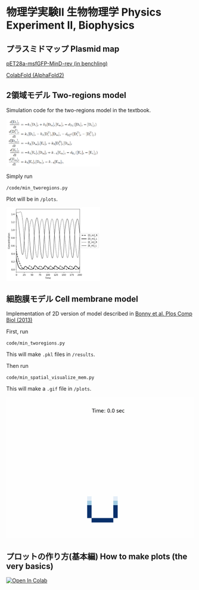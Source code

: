 # 物理学実験II 生物物理学 Physics Experiment II, Biophysics

## プラスミドマップ Plasmid map

[pET28a-msfGFP-MinD-rev (in benchling)](https://benchling.com/s/seq-XDvIopQValuSYi5UeJv0?m=slm-kZW53Hcc6JggocCcs4z5)

[ColabFold (AlphaFold2)](https://colab.research.google.com/github/sokrypton/ColabFold/blob/main/AlphaFold2.ipynb)

## 2領域モデル Two-regions model

Simulation code for the two-regions model in the textbook.

<img src="https://github.com/dbkk/min_simplified_model/blob/main/plots/two_regions_equations.png" width="50%">

Simply run
```
/code/min_tworegions.py
```

Plot will be in `/plots`.

<img src="https://github.com/dbkk/min_simplified_model/blob/main/plots/minD_minE_sim.png" width="50%">

## 細胞膜モデル Cell membrane model

Implementation of 2D version of model described in [Bonny et al. Plos Comp Biol (2013)](https://doi.org/10.1371/journal.pcbi.1003347)

First, run
```
code/min_tworegions.py
```
This will make `.pkl` files in `/results`.

Then run
```
code/min_spatial_visualize_mem.py
```
This will make a `.gif` file in `/plots`.

![Example gif](https://github.com/dbkk/min_simplified_model/blob/main/plots/membrane_example.gif)


## プロットの作り方(基本編) How to make plots (the very basics)

[![Open In Colab](https://colab.research.google.com/assets/colab-badge.svg)](https://colab.research.google.com/github/dbkk/min_simplified_model/blob/main/plots_tutorial.ipynb)
